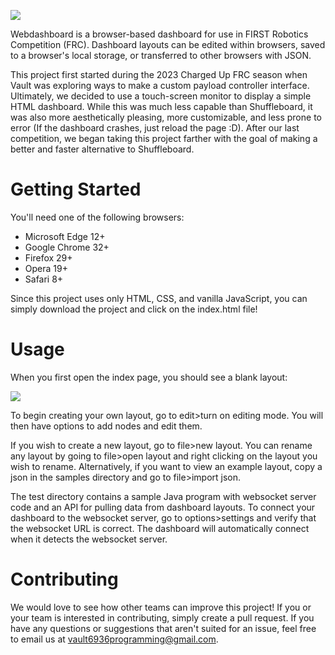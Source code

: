 <img src="https://github.com/Vault6936/WebDashboard/blob/main/team/banner.svg"></img>

Webdashboard is a browser-based dashboard for use in FIRST Robotics Competition (FRC).  Dashboard layouts can be edited within browsers, saved to a browser's local storage, or transferred to other browsers with JSON.  

This project first started during the 2023 Charged Up FRC season when Vault was exploring ways to make a custom payload controller interface.  Ultimately, we decided to use a touch-screen monitor to display a simple HTML dashboard.  While this was much less capable than Shuffleboard, it was also more aesthetically pleasing, more customizable, and less prone to error (If the dashboard crashes, just reload the page :D).  After our last competition, we began taking this project farther with the goal of making a better and faster alternative to Shuffleboard.

# Getting Started
You'll need one of the following browsers:
- Microsoft Edge 12+
- Google Chrome 32+
- Firefox 29+
- Opera 19+
- Safari 8+

Since this project uses only HTML, CSS, and vanilla JavaScript, you can simply download the project and click on the index.html file!

# Usage
When you first open the index page, you should see a blank layout:

<img src="https://github.com/Vault6936/WebDashboard/blob/main/samples/images/example1.png"></img>

To begin creating your own layout, go to edit>turn on editing mode.  You will then have options to add nodes and edit them.

If you wish to create a new layout, go to file>new layout.  You can rename any layout by going to file>open layout and right clicking on the layout you wish to rename.  Alternatively, if you want to view an example layout, copy a json in the samples directory and go to file>import json.

The test directory contains a sample Java program with websocket server code and an API for pulling data from dashboard layouts.  To connect your dashboard to the websocket server, go to options>settings and verify that the websocket URL is correct.  The dashboard will automatically connect when it detects the websocket server. 

# Contributing
We would love to see how other teams can improve this project!  If you or your team is interested in contributing, simply create a pull request.  If you have any questions or suggestions that aren't suited for an issue, feel free to email us at vault6936programming@gmail.com. 
